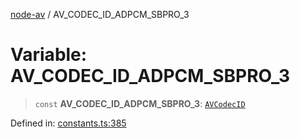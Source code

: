 [node-av](../globals.md) / AV\_CODEC\_ID\_ADPCM\_SBPRO\_3

# Variable: AV\_CODEC\_ID\_ADPCM\_SBPRO\_3

> `const` **AV\_CODEC\_ID\_ADPCM\_SBPRO\_3**: [`AVCodecID`](../type-aliases/AVCodecID.md)

Defined in: [constants.ts:385](https://github.com/seydx/av/blob/f8631fc881b394300b1479f511d55cf1c370a87f/src/constants/constants.ts#L385)
